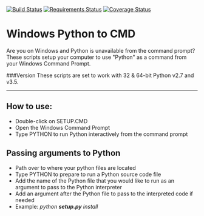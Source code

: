[![Build Status](https://travis-ci.org/genome21/Win-Python2Cmd.svg?branch=master)](https://travis-ci.org/genome21/Win-Python2Cmd)
[![Requirements Status](https://requires.io/github/genome21/Win-Python2Cmd/requirements.svg?branch=master)](https://requires.io/github/genome21/Win-Python2Cmd/requirements/?branch=master)
[![Coverage Status](https://coveralls.io/repos/github/genome21/Win-Python2Cmd/badge.svg?branch=master)](https://coveralls.io/github/genome21/Win-Python2Cmd?branch=master)

# Windows Python to CMD

Are you on Windows and Python is unavailable from the command prompt?  These scripts setup your computer to use "Python" as a command from your Windows Command Prompt.

###Version
These scripts are set to work with 32 & 64-bit Python v2.7 and v3.5.
<hr>

## How to use:

* Double-click on SETUP.CMD
* Open the Windows Command Prompt
* Type PYTHON to run Python interactively from the command prompt

## Passing arguments to Python

* Path over to where your python files are located
* Type PYTHON to prepare to run a Python source code file
* Add the name of the Python file that you would like to run as an argument to pass to the Python interpreter
* Add an argument after the Python file to pass to the interpreted code if needed
* Example: <i>python <b>setup.py</b> install</i>